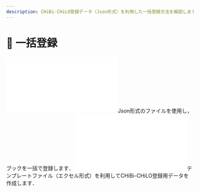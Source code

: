 ```yaml
---
description: CHiBi-CHiLO登録データ（Json形式）を利用した一括登録方法を解説します．併せて テンプレートファイル（エクセル形式）を利用したCHiBi-CHiLO登録用データの作成方法も解説します．
---
```


# 🔹 一括登録

![一括登録方法](register.md)Json形式のファイルを使用し，ブックを一括で登録します．
![一括登録方法](import.md)テンプレートファイル（エクセル形式）を利用してCHiBi-CHiLO登録用データを作成します．